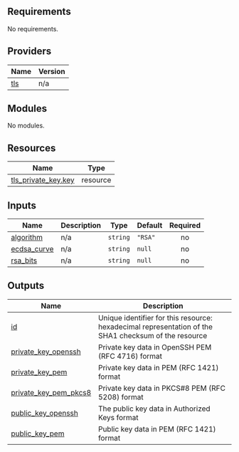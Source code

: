 <!-- BEGIN_TF_DOCS -->
## Requirements

No requirements.

## Providers

| Name | Version |
|------|---------|
| <a name="provider_tls"></a> [tls](#provider\_tls) | n/a |

## Modules

No modules.

## Resources

| Name | Type |
|------|------|
| [tls_private_key.key](https://registry.terraform.io/providers/hashicorp/tls/latest/docs/resources/private_key) | resource |

## Inputs

| Name | Description | Type | Default | Required |
|------|-------------|------|---------|:--------:|
| <a name="input_algorithm"></a> [algorithm](#input\_algorithm) | n/a | `string` | `"RSA"` | no |
| <a name="input_ecdsa_curve"></a> [ecdsa\_curve](#input\_ecdsa\_curve) | n/a | `string` | `null` | no |
| <a name="input_rsa_bits"></a> [rsa\_bits](#input\_rsa\_bits) | n/a | `string` | `null` | no |

## Outputs

| Name | Description |
|------|-------------|
| <a name="output_id"></a> [id](#output\_id) | Unique identifier for this resource: hexadecimal representation of the SHA1 checksum of the resource |
| <a name="output_private_key_openssh"></a> [private\_key\_openssh](#output\_private\_key\_openssh) | Private key data in OpenSSH PEM (RFC 4716) format |
| <a name="output_private_key_pem"></a> [private\_key\_pem](#output\_private\_key\_pem) | Private key data in PEM (RFC 1421) format |
| <a name="output_private_key_pem_pkcs8"></a> [private\_key\_pem\_pkcs8](#output\_private\_key\_pem\_pkcs8) | Private key data in PKCS#8 PEM (RFC 5208) format |
| <a name="output_public_key_openssh"></a> [public\_key\_openssh](#output\_public\_key\_openssh) | The public key data in Authorized Keys format |
| <a name="output_public_key_pem"></a> [public\_key\_pem](#output\_public\_key\_pem) | Public key data in PEM (RFC 1421) format |
<!-- END_TF_DOCS -->